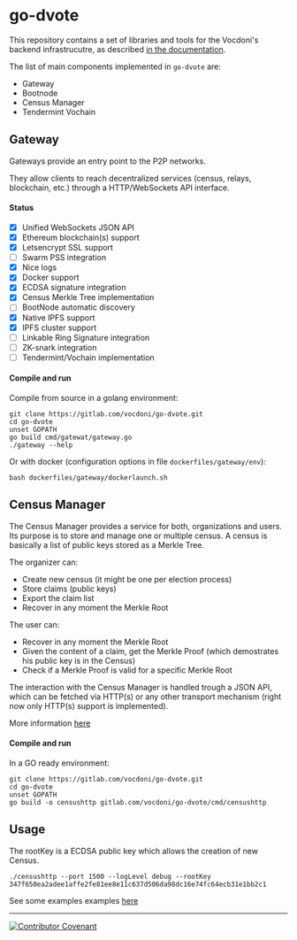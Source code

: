 # go-dvote

This repository contains a set of libraries and tools for the Vocdoni's backend infrastrucutre, as described [in the documentation](http://vocdoni.io/docs/#/).

The list of main components implemented in `go-dvote` are:

+ Gateway
+ Bootnode
+ Census Manager
+ Tendermint Vochain

## Gateway

Gateways provide an entry point to the P2P networks. 

They allow clients to reach decentralized services (census, relays, blockchain, etc.) through a HTTP/WebSockets API interface.

#### Status

- [x] Unified WebSockets JSON API
- [x] Ethereum blockchain(s) support
- [x] Letsencrypt SSL support
- [ ] Swarm PSS integration
- [x] Nice logs
- [x] Docker support
- [x] ECDSA signature integration
- [x] Census Merkle Tree implementation
- [ ] BootNode automatic discovery
- [x] Native IPFS support
- [x] IPFS cluster support
- [ ] Linkable Ring Signature integration
- [ ] ZK-snark integration
- [ ] Tendermint/Vochain implementation

#### Compile and run

Compile from source in a golang environment:

```
git clone https://gitlab.com/vocdoni/go-dvote.git
cd go-dvote
unset GOPATH
go build cmd/gatewat/gateway.go
./gateway --help
```

Or with docker (configuration options in file `dockerfiles/gateway/env`):

```
bash dockerfiles/gateway/dockerlaunch.sh
```

## Census Manager

The Census Manager provides a service for both, organizations and users. Its purpose is to store and manage one or multiple census. A census is basically a list of public keys stored as a Merkle Tree.

The organizer can:
+ Create new census (it might be one per election process)
+ Store claims (public keys)
+ Export the claim list
+ Recover in any moment the Merkle Root

The user can:
+ Recover in any moment the Merkle Root
+ Given the content of a claim, get the Merkle Proof (which demostrates his public key is in the Census)
+ Check if a Merkle Proof is valid for a specific Merkle Root

The interaction with the Census Manager is handled trough a JSON API, which can be fetched via HTTP(s) or any other transport mechanism (right now only HTTP(s) support is implemented).

More information [here](https://vocdoni.io/docs/#/architecture/components/census-service)

#### Compile and run

In a GO ready environment:

```
git clone https://gitlab.com/vocdoni/go-dvote.git
cd go-dvote
unset GOPATH
go build -o censushttp gitlab.com/vocdoni/go-dvote/cmd/censushttp
```

## Usage

The rootKey is a ECDSA public key which allows the creation of new Census. 

`./censushttp --port 1500 --logLevel debug --rootKey 347f650ea2adee1affe2fe81ee8e11c637d506da98dc16e74fc64ecb31e1bb2c1`

See some examples examples [here](https://gitlab.com/vocdoni/go-dvote/tree/master/cmd/censushttp)

---

[![Contributor Covenant](https://img.shields.io/badge/Contributor%20Covenant-v1.4%20adopted-ff69b4.svg)](code-of-conduct.md)

